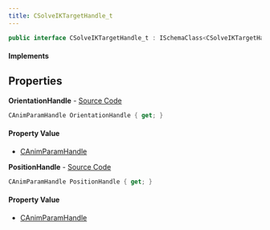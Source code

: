 ```yaml
---
title: CSolveIKTargetHandle_t
---
```


```csharp
public interface CSolveIKTargetHandle_t : ISchemaClass<CSolveIKTargetHandle_t>, ISchemaField, ISchemaClass, INativeHandle
```

#### Implements

## Properties

**OrientationHandle** - [Source Code](https://github.com/swiftly-solution/swiftlys2/blob/master/managed/src/SwiftlyS2.Generated/Schemas/Interfaces/CSolveIKTargetHandle_t.cs#L18)

```csharp
CAnimParamHandle OrientationHandle { get; }
```

#### Property Value

- [CAnimParamHandle](/docs/api/shared/schemadefinitions/canimparamhandle)

**PositionHandle** - [Source Code](https://github.com/swiftly-solution/swiftlys2/blob/master/managed/src/SwiftlyS2.Generated/Schemas/Interfaces/CSolveIKTargetHandle_t.cs#L16)

```csharp
CAnimParamHandle PositionHandle { get; }
```

#### Property Value

- [CAnimParamHandle](/docs/api/shared/schemadefinitions/canimparamhandle)

